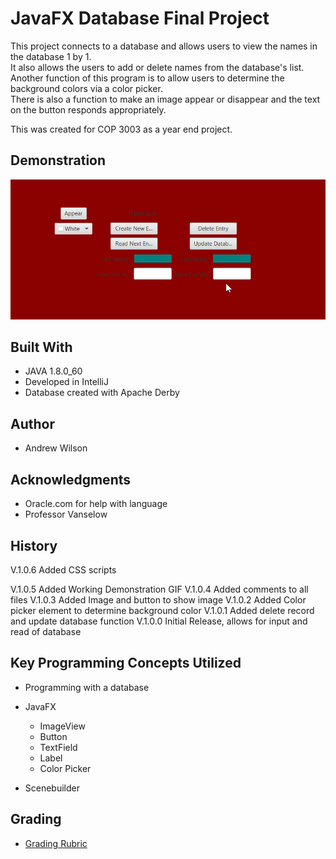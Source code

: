 # JavaFX Database Final Project

This project connects to a database and allows users to view the names in the database 1 by 1. <br />
It also allows the users to add or delete names from the database's list. <br />
Another function of this program is to allow users to determine the background colors via a color picker. <br />
There is also a function to make an image appear or disappear and the text on the button responds appropriately. <br />

This was created for COP 3003 as a year end project.

## Demonstration

![Sample GIF](https://github.com/abwilson5729/BooksDBFinalFX/blob/master/src/Working.gif) 

## Built With

* JAVA 1.8.0_60
* Developed in IntelliJ 
* Database created with Apache Derby

## Author

* Andrew Wilson

## Acknowledgments

* Oracle.com for help with language
* Professor Vanselow

## History

V.1.0.6 Added CSS scripts

V.1.0.5 Added Working Demonstration GIF
V.1.0.4 Added comments to all files
V.1.0.3 Added Image and button to show image
V.1.0.2 Added Color picker element to determine background color
V.1.0.1 Added delete record and update database function
V.1.0.0 Initial Release, allows for input and read of database

## Key Programming Concepts Utilized

* Programming with a database

* JavaFX
  * ImageView
  * Button
  * TextField
  * Label
  * Color Picker
* Scenebuilder

## Grading
 * [Grading Rubric](https://docs.google.com/spreadsheets/d/11ZnsCrG4qwPAeEa2Adm8mcNdT31ZSNbF-kJ6Tr8JKTg/edit?usp=sharing)

